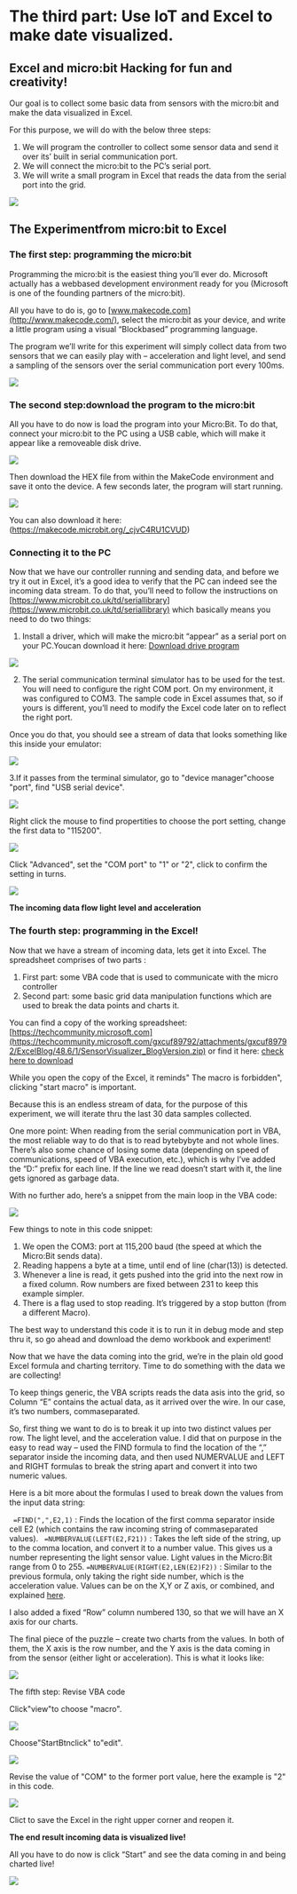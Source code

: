# The third part: Use IoT and Excel to make date visualized.

## Excel and micro:bit  Hacking for fun and creativity!

Our goal is to collect some basic data from sensors with the micro:bit and make the data visualized in Excel.

For this purpose, we will do with the below three steps:
1. We will program the controller to collect some sensor data and send it over its’ built in serial  communication port.
2. We will connect the micro:bit to the PC’s serial port.
3. We will write a small program in Excel that reads the data from the serial port into the grid.

![](./images/case_excel_01.jpg)

## The Experimentfrom micro:bit to Excel

### The first step: programming the micro:bit

Programming the micro:bit is the easiest thing you’ll ever do. Microsoft actually has a webbased development environment ready for you (Microsoft is one of the founding partners of the micro:bit).

All you have to do is, go to [www.makecode.com](http://www.makecode.com/), select the micro:bit as your device, and write a little program using a visual “Blockbased” programming language.


The program we’ll write for this experiment will simply collect data from two sensors that we can easily play with – acceleration and light level, and send a sampling of the sensors over the serial communication port every 100ms.

![](./images/case_excel_02.png)

### The second step:download the program to the micro:bit


All you have to do now is load the program into your Micro:Bit. 
To do that, connect your micro:bit to the PC using a USB cable, which will make it appear like a removeable disk drive. 

![](./images/case_excel_03.png)

Then download the HEX file from within the MakeCode environment and save it onto the device. A few seconds later, the program will start running.

![](./images/case_excel_04.png)

You can also download it here:
(https://makecode.microbit.org/_cjvC4RU1CVUD)

### Connecting it to the PC

Now that we have our controller running and sending data, and before we try it out in Excel, it’s a good idea to verify that the PC can indeed see the incoming data stream.
To do that, you’ll need to follow the instructions on [https://www.microbit.co.uk/td/seriallibrary](https://www.microbit.co.uk/td/seriallibrary) which basically means you need to do two things:

1. Install a driver, which will make the micro:bit “appear” as a serial port on your PC.Youcan download it here:
[Download drive program](https://github.com/elecfreaks/learncn/blob/master/microbitKit/iot_kit/file/teraterm4.102.rar?raw=true)

![](./images/case_ifttt_21.gif)


2. The serial communication terminal simulator has to be used for the test.
You will need to configure the right COM port. On my environment, it was configured to COM3. The sample code in Excel assumes that, so if yours is different, you’ll need to modify the Excel code later on to reflect the right port.

Once you do that, you should see a stream of data that looks something like this inside your emulator:

 ![](./images/case_excel_05.jpg)

3.If it passes from the terminal simulator, go to "device manager"choose "port", find "USB serial device".

![](./images/case_excel_10.jpg)

Right click the mouse to find propertities to choose the port setting, change the first data to "115200".

![](./images/case_excel_11.jpg)

Click "Advanced", set the "COM port" to "1" or "2", click to confirm the setting in turns.

![](./images/case_excel_12.jpg)

**The incoming data flow  light level and acceleration**

### The fourth step: programming in the Excel!

Now that we have a stream of incoming data, lets get it into Excel. 
The spreadsheet comprises of two parts : 
1. First part: some VBA code that is used to communicate with the micro controller
2. Second part: some basic grid data manipulation functions which are used to break the data points and charts it. 

You can find a copy of the working spreadsheet:[https://techcommunity.microsoft.com](https://techcommunity.microsoft.com/gxcuf89792/attachments/gxcuf89792/ExcelBlog/48.6/1/SensorVisualizer_BlogVersion.zip) or find it here: [check here to download](https://github.com/elecfreaks/learncn/blob/master/microbitKit/iot_kit/file/SensorVisualizer_BlogVersion.zip?raw=true)

While you open the copy of the Excel, it reminds" The macro is forbidden", clicking "start macro" is important.

Because this is an endless stream of data, for the purpose of this experiment, we will iterate thru the last 30 data samples collected. 

One more point: When reading from the serial communication port in VBA, the most reliable way to do that is to read bytebybyte and not whole lines. There’s also some chance of losing some data (depending on speed of communications, speed of VBA execution, etc.), which is why I’ve added the “D:” prefix for each line. If the line we read doesn’t start with it, the line gets ignored as garbage data.


With no further ado, here’s a snippet from the main loop in the VBA code:
 
![](./images/case_excel_06.jpg)

Few things to note in this code snippet:

1. We open the COM3: port at 115,200 baud (the speed at which the Micro:Bit sends data).
2. Reading happens a byte at a time, until end of line (char(13)) is detected.
3. Whenever a line is read, it gets pushed into the grid into the next row in a fixed column. Row 
numbers are fixed between 231 to keep this example simpler.
4. There is a flag used to stop reading. It’s triggered by a stop button (from a different Macro).

The best way to understand this code it is to run it in debug mode and step thru it, so go ahead and download the demo workbook and experiment!


Now that we have the data coming into the grid, we’re in the plain old good Excel formula and charting territory. Time to do something with the data we are collecting!


To keep things generic, the VBA scripts reads the data asis into the grid, so Column “E” contains the actual data, as it arrived over the wire. In our case, it’s two numbers, commaseparated.


So, first thing we want to do is to break it up into two distinct values per row. The light level, and the acceleration value. I did that on purpose in the easy to read way – used the FIND formula to find the location of the “,” separator inside the incoming data, and then used NUMERVALUE and LEFT and RIGHT formulas to break the string apart and convert it into two numeric values.


Here is a bit more about the formulas I used to break down the values from the input data string:

  ` =FIND(",",E2,1)` : Finds the location of the first comma separator inside cell E2 (which contains the raw incoming string of commaseparated values).
  ` =NUMBERVALUE(LEFT(E2,F21))` : Takes the left side of the string, up to the comma location, and convert it to a number value. This gives us a number representing the light sensor value. Light values in the Micro:Bit range from 0 to 255.
   `=NUMBERVALUE(RIGHT(E2,LEN(E2)F2))` : Similar to the previous formula, only taking the right side number, which is the acceleration value. Values can be on the X,Y or Z axis, or combined, and explained [here](https://pxt.microbit.org/reference/input/acceleration).


I also added a fixed “Row” column numbered 130, so that we will have an X axis for our charts.


The final piece of the puzzle – create two charts from the values. In both of them, the X axis is the row number, and the Y axis is the data coming in from the sensor (either light or acceleration).
This is what it looks like:


![](./images/case_excel_07.jpg)

The fifth step: Revise VBA code

Click"view"to choose "macro".

![](./images/case_excel_13.jpg)

Choose"StartBtnclick" to"edit".

![](./images/case_excel_14.jpg)

Revise the value of "COM" to the former port value, here the example is "2" in this code.

![](./images/case_excel_15.jpg)

Clict to save the Excel in the right upper corner and reopen it.

**The end result  incoming data is visualized live!**

All you have to do now is click “Start” and see the data coming in and being charted live! 

![](./images/case_excel_07.jpg)


